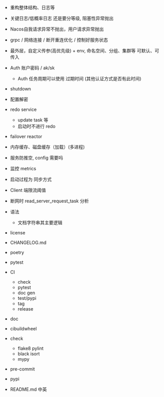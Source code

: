 - 重构整体结构、日志等
- 关键日志/低概率日志 还是要分等级, 阻塞性异常抛出
- Nacos自我请求异常不抛出，用户请求异常抛出
- grpc / 网络连接 / 断开重连优化 / 控制好服务状态
- 最外层，自定义传参(高优先级) + env, 命名空间、分组、集群等 可默认、可传入
- Auth 账户密码 / ak/sk
    - Auth 任务周期可以使用 过期时间 (其他认证方式是否有此时间)
- shutdown
- 配置解密
- redo service
    - update task 等
    - 启动时不进行 redo
- failover reactor
- 内存缓存、磁盘缓存（加载）(多进程)
- 服务防推空, config 需要吗
- 监控 metrics
- 启动过程为 同步方式
- Client 端限流阈值
- 断网时 read_server_request_task 分析

- 语法
    - 文档字符串其主要逻辑

- license
- CHANGELOG.md
- poetry
- pytest
- CI
    - check
    - pytest
    - doc gen
    - test/pypi
    - tag
    - release
- doc
- cibuildwheel
- check
    - flake8 pylint
    - black isort
    - mypy
- pre-commit
- pypi
- README.md 中英